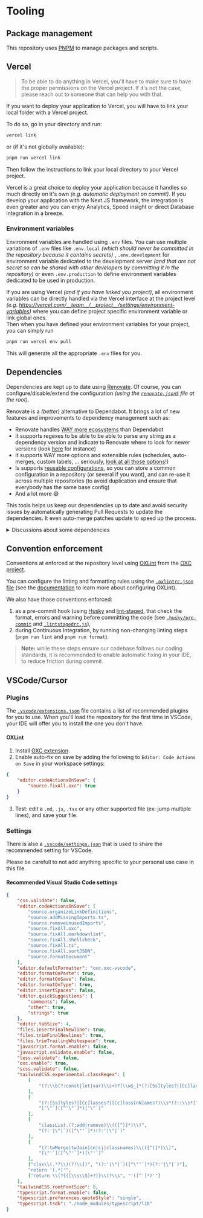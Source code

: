 # Tooling

## Package management

This repository uses [PNPM](https://pnpm.io/) to manage packages and scripts.

## Vercel

> To be able to do anything in Vercel, you'll have to make sure to have the
> proper permissions on the Vercel project. If it's not the case, please reach
> out to someone that can help you with that.

If you want to deploy your application to Vercel, you will have to link your
local folder with a Vercel project.

To do so, go in your directory and run:

```bash
vercel link
```

or (if it's not globally available):

```bash
pnpm run vercel link
```

Then follow the instructions to link your local directory to your Vercel
project.

Vercel is a great choice to deploy your application because it handles so much
directly on it's own _(e.g. automatic deployment on commit)_. If you develop
your application with the Next.JS framework, the integration is even greater and
you can enjoy Analytics, Speed insight or direct Database integration in a
breeze.

### Environment variables

Environment variables are handled using `.env` files. You can use multiple
variations of `.env` files like `.env.local`
_(which should never be committed in the repository because it contains secrets)_
, `.env.development` for environment variable dedicated to the development
server
_(and that are not secret so can be shared with other developers by committing it in the repository)_
or even `.env.production` to define environment variables dedicated to be used
in production.

If you are using Vercel _(and if you have linked you project)_, all environment
variables can be directly handled via the Vercel interface at the project level
_(e.g. <https://vercel.com/__team__/__project__/settings/environment-variables>)_
where you can define project specific environment variable or link global ones.  
Then when you have defined your environment variables for your project, you can
simply run

```bash
pnpm run vercel env pull
```

This will generate all the appropriate `.env` files for you.

## Dependencies

Dependencies are kept up to date using [Renovate](https://renovatebot.com/).
Of course, you can configure/disable/extend the configuration
_(using the [`renovate.json5`](../renovate.json5) file at the root)_.

Renovate is a _(better)_ alternative to Dependabot. It brings a lot of new
features and improvements to dependency management such as:

- Renovate handles
  [WAY more ecosystems](https://docs.renovatebot.com/modules/manager/#supported-manager)
  than Dependabot
- It supports regexes to be able to be able to parse any string as a dependency
  version and indicate to Renovate where to look for newer versions (look
  [here](https://github.com/mkniewallner/showcase-renovate/blob/a4b294272099536a67aa8fe5122715743262ce80/.github/workflows/ci.yml#L24)
  for instance)
- It supports WAY more options and extensible rules (schedules, auto-merges,
  custom labels, … seriously,
  [look at all those options](https://docs.renovatebot.com/configuration-options/)!)
- Is supports
  [reusable configurations](https://docs.renovatebot.com/config-presets/),
  so you can store a common configuration in a repository (or several if you
  want), and can re-use it across multiple repositories (to avoid duplication
  and ensure that everybody has the same base config)
- And a lot more :smile:

This tools helps us keep our dependencies up to date and avoid security issues
by automatically generating Pull Requests to update the dependencies. It even
auto-merge patches update to speed up the process.

<details>
  <summary>Discussions about some dependencies</summary>

This chapter serves as an annotation to `package.json` and the dependencies of
the project.

The goal is not to explain the ins and outs of every dependency, but rather to
serve as useful history and background to some of the choices made — and why we
have some of the dependencies in the project.

<details>
  <summary>Lodash</summary>

Using `lodash-es` had a severe performance penalty on the Jest tests, since
`lodash-es` uses an index.js file which contains references to all of the
operators this had to be compiled for every test file. There is also the initial
performance penalty of having to transform from ESM to CJS.

The performance of `lodash-es` is significantly worse, and only becomes worse as
more tests are run.

Also, `lodash-es` is not tree-shakeable, so it will always be included in the
final bundle.

That's why the preferred way of using Lodash is by importing functions through
their dedicated export file, e.g.:

```js
import isEmpty from 'lodash/fp/isEmpty'
```

> Note that if you are using TypeScript and want to enjoying typeguards in some
> Lodash functions (like `isEmpty` or `isString`) you should consider importing
> it from the `fp` submodule as demonstrated above.

</details>
</details>

## Convention enforcement

Conventions at enforced at the repository level using
[OXLint](https://oxc.rs/docs/guide/usage/linter.html) from the
[OXC project](https://oxc.rs/).

You can configure the linting and formatting rules using the
[`.oxlintrc.json` file](../.oxlintrc.json) (see the
[documentation](https://oxc.rs/docs/guide/usage/linter/config.html) to learn
more about configuring OXLint).

We also have those conventions enforced:

1. as a pre-commit hook (using [Husky](https://typicode.github.io/husky/) and
   [lint-staged](https://github.com/lint-staged/lint-staged), that check the
   format, errors and warning before committing the code (see
   [`.husky/pre-commit`](../.husky/pre-commit) and
   [`.lintstagedrc.js`](../.lintstagedrc.js)),
2. during Continuous Integration, by running non-changing linting steps
   (`pnpm run lint` and `pnpm run format`).

> **Note:** while these steps ensure our codebase follows our coding standards,
> it is recommended to enable automatic fixing in your IDE, to reduce friction
> during commit.

## VSCode/Cursor

### Plugins

The [`.vscode/extensions.json`](../.vscode/extensions.json) file contains a list
of recommended plugins for you to use. When you'll load the repository for the
first time in VSCode, your IDE will offer you to install the one you don't have.

#### OXLint

1. Install
   [OXC extension](https://marketplace.visualstudio.com/items?itemName=oxc.oxc-vscode).
2. Enable auto-fix on save by adding the following to
   `Editor: Code Actions on Save` in your workspace settings:

```json
{
	"editor.codeActionsOnSave": {
		"source.fixAll.oxc": true
	}
}
```

3. Test: edit a `.md`, `.js`, `.tsx` or any other supported file (ex: jump
   multiple lines), and save your file.

### Settings

There is also a [`.vscode/settings.json`](../.vscode/settings.json) that is used
to share the recommended setting for VSCode.

Please be carefull to not add anything specific to your personal use case in
this file.

#### Recommended Visual Studio Code settings

```json
{
	"css.validate": false,
	"editor.codeActionsOnSave": [
		"source.organizeLinkDefinitions",
		"source.addMissingImports.ts",
		"source.removeUnusedImports",
		"source.fixAll.oxc",
		"source.fixAll.markdownlint",
		"source.fixAll.shellcheck",
		"source.fixAll.ts",
		"source.fixAll.sortJSON",
		"source.formatDocument"
	],
	"editor.defaultFormatter": "oxc.oxc-vscode",
	"editor.formatOnPaste": true,
	"editor.formatOnSave": false,
	"editor.formatOnType": true,
	"editor.insertSpaces": false,
	"editor.quickSuggestions": {
		"comments": false,
		"other": true,
		"strings": true
	},
	"editor.tabSize": 4,
	"files.insertFinalNewline": true,
	"files.trimFinalNewlines": true,
	"files.trimTrailingWhitespace": true,
	"javascript.format.enable": false,
	"javascript.validate.enable": false,
	"less.validate": false,
	"oxc.enable": true,
	"scss.validate": false,
	"tailwindCSS.experimental.classRegex": [
		[
			"(?:\\b(?:const|let|var)\\s+)?[\\w$_]*(?:[Ss]tyles?|[Cc]lasses?|[Cc]lass[nN]ames?)[\\w\\d]*\\s*(?:=|\\+=)\\s*['\"]([^'\"]*)['\"]"
		],
		[
			"(?:[Ss]tyles?|[Cc]lasses?|[Cc]lass[nN]ames?)\\s*(?::\\s*[^=]+)?\\s*=\\s*([^;]*);",
			"['\"`]([^'\"`]*)['\"`]"
		],
		[
			"classList.(?:add|remove)\\(([^)]*)\\)",
			"(?:'|\"|`)([^\"'`]*)(?:'|\"|`)"
		],
		[
			"(?:twMerge|twJoin|cn|cj|classnames)\\(([^)]*)\\)",
			"[\"'`]([^\"'`]*)[\"'`]"
		],
		["clsx\\(.*?\\)(?!\\])", "(?:'|\"|`)([^\"'`]*)(?:'|\"|`)"],
		"return '(.*)'",
		["return \\(?{([\\s\\S]+?)}\\(?\\s", "'([^']*)'"]
	],
	"tailwindCSS.rootFontSize": 8,
	"typescript.format.enable": false,
	"typescript.preferences.quoteStyle": "single",
	"typescript.tsdk": "./node_modules/typescript/lib"
}
```
